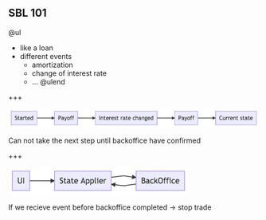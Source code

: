 ## SBL 101

@ul
- like a loan
- different events
  - amortization
  - change of interest rate
  - ...
@ulend

+++

![](img/sbl-node-flow.png)

<div class="fragment">
    Can not take the next step until backoffice have confirmed
</div>

+++


![](img/sbl101.png)

<div class="fragment">
    If we recieve event before backoffice completed -> stop trade
</div>



